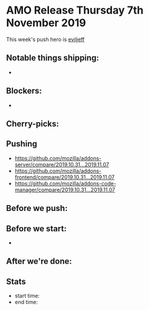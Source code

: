 # AMO Release Thursday 7th November 2019

This week's push hero is [eviljeff](https://github.com/eviljeff)

## Notable things shipping:

*

## Blockers:

*

## Cherry-picks:

## Pushing

- https://github.com/mozilla/addons-server/compare/2019.10.31...2019.11.07
- https://github.com/mozilla/addons-frontend/compare/2019.10.31...2019.11.07
- https://github.com/mozilla/addons-code-manager/compare/2019.10.31...2019.11.07

## Before we push:

## Before we start:

*

## After we're done:

## Stats

- start time:
- end time:
